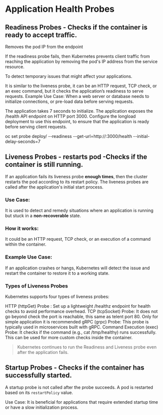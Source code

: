 # Application Health Probes

## Readiness Probes - Checks if the container is ready to accept traffic.

Removes the pod IP from the endpoint

If the readiness probe fails, then Kubernetes prevents client traffic from reaching the application by removing the pod's IP address from the service resource.

To detect temporary issues that might affect your applications.

It is similar to the liveness probe, it can be an HTTP request, TCP check, or an exec command, but it checks the application’s readiness to serve requests.
Example Use Case: When a web server or database needs to initialize connections, or pre-load data before serving requests.

The application takes 7 seconds to initialize. The application exposes the /health API endpoint on HTTP port 3000. 
Configure the longload deployment to use this endpoint, to ensure that the application is ready before serving client requests.

oc set probe deploy/<nameOfTheDeployment> --readiness --get-url=http://:3000/health --initial-delay-seconds=7


## Liveness Probes - restarts pod -Checks if the container is still running.

If an application fails its liveness probe **enough times**, then the cluster restarts the pod according to its restart policy.
The liveness probes are called after the application's initial start process.

### Use Case:

It is used to detect and remedy situations where an application is running but stuck in a **non-recoverable** state.

###  How it works:

It could be an HTTP request, TCP check, or an execution of a command within the container.

### Example Use Case:

If an application crashes or hangs, Kubernetes will detect the issue and restart the container to restore it to a working state.

### Types of Liveness Probes

Kubernetes supports four types of liveness probes:

HTTP (httpGet) Probe : Set up a lightweight /healthz endpoint for health checks to avoid performance overhead. 
TCP (tcpSocket) Probe: It does not go beyond check the port is reachable, this same as telent port 80. Only for simple application it is recommended
gRPC (grpc) Probe: This probe is typically used in microservices built with gRPC.
Command Execution (exec) Probe: It checks if the command (e.g., cat /tmp/healthy) runs successfully. This can be used for more custom checks inside the container.


> Kubernetes continues to run the Readiness and Liveness probe even after the application fails.

## Startup Probes - Checks if the container has successfully started.

A startup probe is not called after the probe succeeds. A pod is restarted based on its `restartPolicy` value.

Use Case: It is beneficial for applications that require extended startup time or have a slow initialization process.


